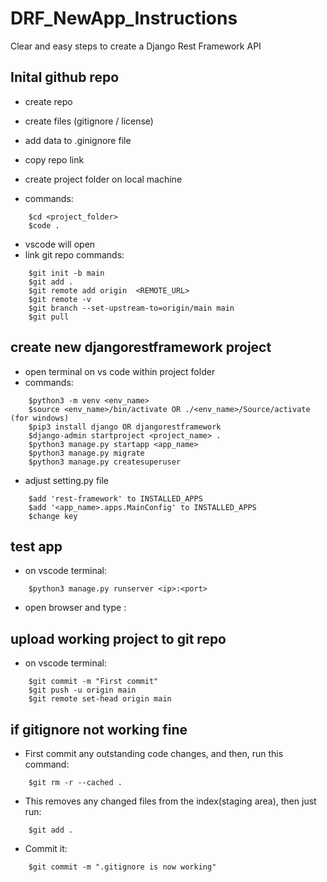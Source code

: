 # DRF_NewApp_Instructions
Clear and easy steps to create a Django Rest Framework API

## Inital github repo
- create repo
- create files (gitignore / license)
- add data to .ginignore file
- copy repo link

- create project folder on local machine
- commands:
  
```
	$cd <project_folder>
	$code .
```

- vscode will open
- link git repo commands:
```
	$git init -b main
	$git add .
	$git remote add origin  <REMOTE_URL>
	$git remote -v
	$git branch --set-upstream-to=origin/main main
	$git pull
```


## create new djangorestframework project 
- open terminal on vs code within project folder
- commands:
```
	$python3 -m venv <env_name>
	$source <env_name>/bin/activate OR ./<env_name>/Source/activate (for windows)
	$pip3 install django OR djangorestframework
	$django-admin startproject <project_name> .
	$python3 manage.py startapp <app_name>
	$python3 manage.py migrate
	$python3 manage.py createsuperuser
```

- adjust setting.py file
```
	$add 'rest-framework' to INSTALLED_APPS
	$add '<app_name>.apps.MainConfig' to INSTALLED_APPS
	$change key
```


## test app 
- on vscode terminal:
```
	$python3 manage.py runserver <ip>:<port>
```

- open browser and type <ip>:<port>


## upload working project to git repo 
- on vscode terminal:
```
	$git commit -m "First commit"
	$git push -u origin main
	$git remote set-head origin main 
```

## if gitignore not working fine 
- First commit any outstanding code changes, and then, run this command:
```
	$git rm -r --cached .
```

- This removes any changed files from the index(staging area), then just run:
```
	$git add .
```

- Commit it:
```
	$git commit -m ".gitignore is now working"
```
